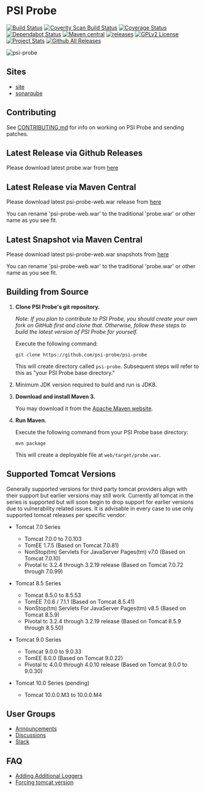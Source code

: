 # PSI Probe

[![Build Status](https://travis-ci.org/psi-probe/psi-probe.svg?branch=master)](https://travis-ci.org/psi-probe/psi-probe)
[![Coverity Scan Build Status](https://scan.coverity.com/projects/11611/badge.svg)](https://scan.coverity.com/projects/11611)
[![Coverage Status](https://coveralls.io/repos/github/psi-probe/psi-probe/badge.svg?branch=master)](https://coveralls.io/github/psi-probe/psi-probe?branch=master)
[![Dependabot Status](https://api.dependabot.com/badges/status?host=github&repo=psi-probe/psi-probe)](https://dependabot.com)
[![Maven central](https://maven-badges.herokuapp.com/maven-central/com.github.psi-probe/psi-probe-web/badge.svg)](https://maven-badges.herokuapp.com/maven-central/com.github.psi-probe/psi-probe-web)
[![releases](https://github-release-version.herokuapp.com/github/psi-probe/psi-probe/release.svg?style=flat)](https://github.com/psi-probe/psi-probe/releases/download/psi-probe-3.4.2/probe.war)
[![GPLv2 License](https://img.shields.io/badge/license-GPLv2-green.svg)](https://www.gnu.org/licenses/old-licenses/gpl-2.0.html)
[![Project Stats](https://www.openhub.net/p/psi-probe/widgets/project_thin_badge.gif)](https://www.openhub.net/p/psi-probe)
[![Github All Releases](https://img.shields.io/github/downloads/psi-probe/psi-probe/total.svg)]()

![psi-probe](src/site/resources/images/psi-probe-banner.jpg)

## Sites ##

* [site](https://psi-probe.github.io/psi-probe/)
* [sonarqube](https://sonarqube.com/dashboard/index?id=com.github.psi-probe:psi-probe)

## Contributing ##

See [CONTRIBUTING.md](CONTRIBUTING.md) for info on working on PSI Probe and sending patches.

## Latest Release via Github Releases ##

Please download latest probe.war from [here](https://github.com/psi-probe/psi-probe/releases/download/psi-probe-3.4.5/probe.war)

## Latest Release via Maven Central ##

Please download latest psi-probe-web.war release from [here](https://oss.sonatype.org/content/repositories/releases/com/github/psi-probe/psi-probe-web/)

You can rename 'psi-probe-web.war' to the traditional 'probe.war' or other name as you see fit.

## Latest Snapshot via Maven Central ##

Please download latest psi-probe-web.war snapshots from [here](https://oss.sonatype.org/content/repositories/snapshots/com/github/psi-probe/psi-probe-web/)

You can rename 'psi-probe-web.war' to the traditional 'probe.war' or other name as you see fit.

## Building from Source ##

1.  **Clone PSI Probe's git repository.**

    *Note: If you plan to contribute to PSI Probe, you should create your own fork on GitHub first and clone that.  Otherwise, follow these steps to build the latest version of PSI Probe for yourself.*

    Execute the following command:

        git clone https://github.com/psi-probe/psi-probe

    This will create directory called `psi-probe`. Subsequent steps will refer to this as "your PSI Probe base directory."

2.  Minimum JDK version required to build and run is JDK8.

3.  **Download and install Maven 3.**

    You may download it from the [Apache Maven website](https://maven.apache.org/download.cgi).

4.  **Run Maven.**

    Execute the following command from your PSI Probe base directory:

        mvn package

    This will create a deployable file at `web/target/probe.war`.

## Supported Tomcat Versions

Generally supported versions for third party tomcat providers align with their support but earlier versions may still work.  Currently all tomcat in the series is supported but will soon begin to drop support for earlier versions due to vulnerability related issues.  It is advisable in every case to use only supported tomcat releases per specific vendor.

* Tomcat 7.0 Series

    - Tomcat 7.0.0 to 7.0.103
    - TomEE 1.7.5 (Based on Tomcat 7.0.81)
    - NonStop(tm) Servlets For JavaServer Pages(tm) v7.0 (Based on Tomcat 7.0.10)
    - Pivotal tc 3.2.4 through 3.2.19 release (Based on Tomcat 7.0.72 through 7.0.99)

* Tomcat 8.5 Series

    - Tomcat 8.5.0 to 8.5.53
    - TomEE 7.0.6 / 7.1.1 (Based on Tomcat 8.5.41)
    - NonStop(tm) Servlets For JavaServer Pages(tm) v8.5 (Based on Tomcat 8.5.9)
    - Pivotal tc 3.2.4 through 3.2.19 release (Based on Tomcat 8.5.9 through 8.5.50)

* Tomcat 9.0 Series

    - Tomcat 9.0.0 to 9.0.33
    - TomEE 8.0.0 (Based on Tomcat 9.0.22)
    - Pivotal tc 4.0.0 through 4.0.10 release (Based on Tomcat 9.0.0 to 9.0.30)

* Tomcat 10.0 Series (pending)

    - Tomcat 10.0.0.M3 to 10.0.0.M4

## User Groups

* [Announcements](https://groups.google.com/forum/#!forum/psi-probe)
* [Discussions](https://groups.google.com/forum/#!forum/psi-probe-discuss)
* [Slack](https://psi-probe.slack.com/)

## FAQ

* [Adding Additional Loggers](https://github.com/psi-probe/psi-probe/wiki/Adding-Additional-Loggers)
* [Forcing tomcat version](https://github.com/psi-probe/psi-probe/wiki/Troubleshooting#error-on-first-request)
